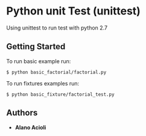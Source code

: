 # Python unit Test (unittest)
Using unittest to run test with python 2.7

## Getting Started

To run basic example run:

```
$ python basic_factorial/factorial.py
```

To run fixtures examples run:

```
$ python basic_fixture/factorial_test.py
```

## Authors

* **Alano Acioli** 